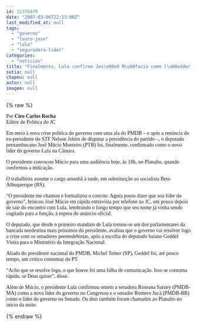 ```yaml
---
id: 12376879
date: "2007-03-06T22:13:00Z"
last_modified_at: null
tags:
  - "governo"
  - "louro-jose"
  - "lula"
  - "seguradora-lider"
categories:
  - "noticias"
title: "Finalmente, Lula confirma Jos\u00e9 M\u00facio como l\u00edder do governo"
sutia: null
chapeu: null
autor: null
imagem: null
---
```

{% raw %}
<p><P><FONT face=Verdana>Por<STRONG> Ciro Carlos Rocha<BR></STRONG>Editor de Política do JC</FONT></P></p>
<p><P><FONT face=Verdana>Em meio à nova crise política do governo com uma ala do PMDB – e após a renúncia do ex-presidente do STF Nelson Jobim de disputar a presidência do partido –, o deputado pernambucano José Múcio Monteiro (PTB) foi, finalmente, confirmado como o novo líder do governo Lula na Câmara. </FONT></P></p>
<p><P><FONT face=Verdana>O presidente convocou Múcio para uma audiência hoje, às 18h, no Planalto, quando confirmou a indicação. </FONT></P></p>
<p><P><FONT face=Verdana>O trabalhista assume o cargo amanhã à tarde, em substituição ao socialista Beto Albuquerque (RS).</FONT></P></p>
<p><P><FONT face=Verdana>“O presidente me chamou e formalizou o convite. Agora posso dizer que sou líder do governo”, brincou José Múcio em rápida entrevista por telefone ao JC, um pouco depois de sair do encontro com Lula, lembrando o longo tempo que seu nome já vinha sendo cogitado para a função, à espera do anúncio oficial.</FONT></P></p>
<p><P><FONT face=Verdana>O deputado, que desde o primeiro mandato de Lula tornou-se um dos parlamentares da bancada nordestina mais próximos do presidente, avaliou que o governo vai resolver logo a crise com os senadores peemedebistas, após a escolha do deputado baiano Geddel Vieira para o Ministério da Integração Nacional. </FONT></P></p>
<p><P><FONT face=Verdana>Aliado do presidente nacional do PMDB, Michel Temer (SP), Geddel foi, até pouco tempo, um crítico contumaz do PT.</FONT></P></p>
<p><P><FONT face=Verdana>“Acho que se resolve logo, o que houve foi uma falha de comunicação. Isso se contorna rápido, se Deus quiser”, disse.</FONT></P></p>
<p><P><FONT face=Verdana>Além de Múcio, o presidente Lula confirmou ontem a senadora Roseana Sarney (PMDB-MA) como a nova líder do governo no Congresso e o senador Romero Jucá (PMDB-RR) como o líder do governo no Senado. Os dois também foram chamados ao Planalto no início da noite.</FONT></P> </p>
{% endraw %}
